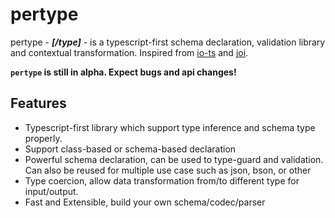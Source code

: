 # pertype

pertype - **_[/type]_** - is a typescript-first schema declaration, validation library and contextual transformation. Inspired from [io-ts](https://www.npmjs.com/package/io-ts) and [joi](https://www.npmjs.com/package/joi).

**`pertype` is still in alpha. Expect bugs and api changes!**

## Features

- Typescript-first library which support type inference and schema type properly.
- Support class-based or schema-based declaration
- Powerful schema declaration, can be used to type-guard and validation. Can also be reused for multiple use case such as json, bson, or other
- Type coercion, allow data transformation from/to different type for input/output.
- Fast and Extensible, build your own schema/codec/parser

